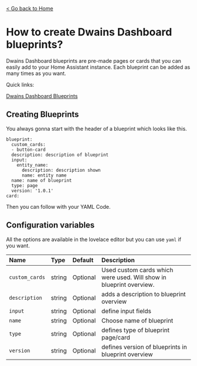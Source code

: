[< Go back to Home](../index.md)

# How to create Dwains Dashboard blueprints?


Dwains Dashboard blueprints are pre-made pages or cards that you can easily add to your Home Assistant instance. Each blueprint can be added as many times as you want.

Quick links:

[Dwains Dashboard Blueprints](https://github.com/dwainscheeren/dwains-dashboard-blueprints)

## Creating Blueprints

You always gonna start with the header of a blueprint which looks like this.

````
blueprint:
  custom_cards:
  - button-card
  description: description of blueprint
  input:
    entity_name:
      description: description shown
      name: entity name
  name: name of blueprint
  type: page
  version: '1.0.1'
card:  
````

Then you can follow with your YAML Code. 

## Configuration variables

All the options are available in the lovelace editor but you can use `yaml` if you want.

| Name                | Type    | Default                        | Description                                                               |
| :------------------ | :------ | :----------------------------- | :------------------------------------------------------------------------ |
| `custom_cards`      | string  | Optional                       | Used custom cards which were used. Will show in blueprint overview.       |
| `description`       | string  | Optional                       | adds a description to blueprint overview                                  |
| `input`             | string  | Optional                       | define input fields                                                       |
| `name`              | string  | Optional                       | Choose name of blueprint                                                  |
| `type`              | string  | Optional                       | defines type of blueprint page/card                                       |
| `version`           | string  | Optional                       | defines version of blueprints in blueprint overview                       |

